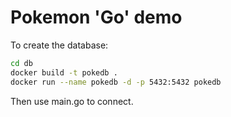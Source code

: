 # Pokemon 'Go' demo

To create the database:
```bash
cd db
docker build -t pokedb .
docker run --name pokedb -d -p 5432:5432 pokedb
```

Then use main.go to connect.
